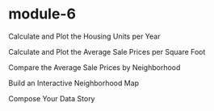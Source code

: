 # module-6

Calculate and Plot the Housing Units per Year

Calculate and Plot the Average Sale Prices per Square Foot

Compare the Average Sale Prices by Neighborhood

Build an Interactive Neighborhood Map

Compose Your Data Story
